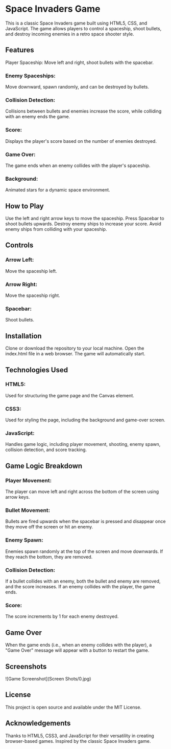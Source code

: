 # Space Invaders Game
This is a classic Space Invaders game built using HTML5, CSS, and JavaScript. The game allows players to control a spaceship, shoot bullets, and destroy incoming enemies in a retro space shooter style.

## Features
Player Spaceship: Move left and right, shoot bullets with the spacebar.

### Enemy Spaceships: 
Move downward, spawn randomly, and can be destroyed by bullets.
### Collision Detection: 
Collisions between bullets and enemies increase the score, while colliding with an enemy ends the game.
### Score: 
Displays the player's score based on the number of enemies destroyed.
### Game Over: 
The game ends when an enemy collides with the player's spaceship.
### Background:
Animated stars for a dynamic space environment.

## How to Play
Use the left and right arrow keys to move the spaceship.
Press Spacebar to shoot bullets upwards.
Destroy enemy ships to increase your score.
Avoid enemy ships from colliding with your spaceship.

## Controls
### Arrow Left: 
Move the spaceship left.
### Arrow Right: 
Move the spaceship right.
### Spacebar: 
Shoot bullets.

## Installation
Clone or download the repository to your local machine.
Open the index.html file in a web browser.
The game will automatically start.

## Technologies Used
### HTML5:
Used for structuring the game page and the Canvas element.

### CSS3: 
Used for styling the page, including the background and game-over screen.

### JavaScript: 
Handles game logic, including player movement, shooting, enemy spawn, collision detection, and score tracking.

## Game Logic Breakdown
### Player Movement: 
The player can move left and right across the bottom of the screen using arrow keys.
### Bullet Movement: 
Bullets are fired upwards when the spacebar is pressed and disappear once they move off the screen or hit an enemy.
### Enemy Spawn: 
Enemies spawn randomly at the top of the screen and move downwards. If they reach the bottom, they are removed.
### Collision Detection: 
If a bullet collides with an enemy, both the bullet and enemy are removed, and the score increases. If an enemy collides with the player, the game ends.
### Score: 
The score increments by 1 for each enemy destroyed.

## Game Over
When the game ends (i.e., when an enemy collides with the player), a "Game Over" message will appear with a button to restart the game.

## Screenshots
![Game Screenshot](Screen Shots/0.jpg)


## License
This project is open source and available under the MIT License.

## Acknowledgements
Thanks to HTML5, CSS3, and JavaScript for their versatility in creating browser-based games.
Inspired by the classic Space Invaders game.
